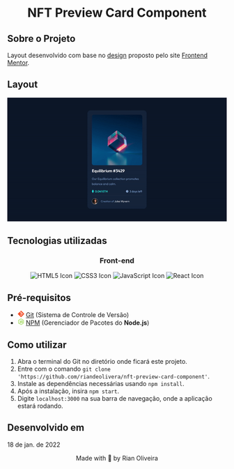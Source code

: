 <h1 align="center">NFT Preview Card Component</h1>

## Sobre o Projeto

Layout desenvolvido com base no [design](https://www.frontendmentor.io/challenges/nft-preview-card-component-SbdUL_w0U) proposto pelo site [Frontend Mentor](https://www.frontendmentor.io/home).

## Layout

<div align="center">
    <img src="demo/layout-desktop.gif" alt="Demonstração em computadores"></img>
</div>

## Tecnologias utilizadas

<div align="center">
    <h3>Front-end</h3>
    <img src="https://img.shields.io/badge/-HTML5-05122A?style=flat&logo=HTML5&logoColor=E34C26" alt="HTML5 Icon" height="28" title="HTML5"></img>
    <img src="https://img.shields.io/badge/-CSS3-05122A?style=flat&logo=CSS3&logoColor=2965F1" alt="CSS3 Icon" height="28" title="CSS3"></img>
    <img src="https://img.shields.io/badge/-JavaScript-05122A?style=flat&logo=JavaScript&logoColor=F0DB4F" alt="JavaScript Icon" height="28" title="JavaScript"></img>
    <img src="https://img.shields.io/badge/-React-05122A?style=flat&logo=React&logoColor=61DBFB" alt="React Icon" height="28" title="React"></img>
</div>

## Pré-requisitos

<ul>
    <li>
        <img src="https://raw.githubusercontent.com/devicons/devicon/master/icons/git/git-original.svg" alt="Git Icon" width="15">
        <a href="https://git-scm.com/" rel="external">Git</a>
        <span>(Sistema de Controle de Versão)</span>
    </li>
    <li>
        <img src="https://raw.githubusercontent.com/devicons/devicon/master/icons/nodejs/nodejs-original.svg" alt="Node.js Icon" width="15">
        <a href="https://nodejs.org/en/" rel="external">NPM</a>
        <span>(Gerenciador de Pacotes do <strong>Node.js</strong>)</span>
    </li>
</ul>

## Como utilizar

<ol>
    <li>Abra o terminal do Git no diretório onde ficará este projeto.</li>
    <li>Entre com o comando <code>git clone 'https://github.com/riandeolivera/nft-preview-card-component'</code>.</li>
    <li>Instale as dependências necessárias usando <code>npm install</code>.</li>
    <li>Após a instalação, insira <code>npm start</code>.</li>
    <li>Digite <code>localhost:3000</code> na sua barra de navegação, onde a aplicação estará rodando.</li>
</ol>

## Desenvolvido em

18 de jan. de 2022

<p align="center">Made with 💙 by Rian Oliveira</p>